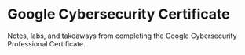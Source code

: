# Google Cybersecurity Certificate

Notes, labs, and takeaways from completing the Google Cybersecurity Professional Certificate.
